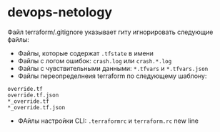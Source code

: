 # devops-netology
Файл terraform/.gitignore указывает гиту игнорировать следующие файлы:
 - Файлы, которые содержат `.tfstate` в имени
 - Файлы с логом ошибок: `crash.log`  или `crash.*.log`
 - Файлы с чувствительными данными: `*.tfvars` и `*.tfvars.json`
 - Файлы переопределнеия terraform по следующему шаблону:
 ```
override.tf
override.tf.json
*_override.tf
*_override.tf.json
 ```
- ФАйлы настройки CLI: `.terraformrc` и `terraform.rc`
new line

